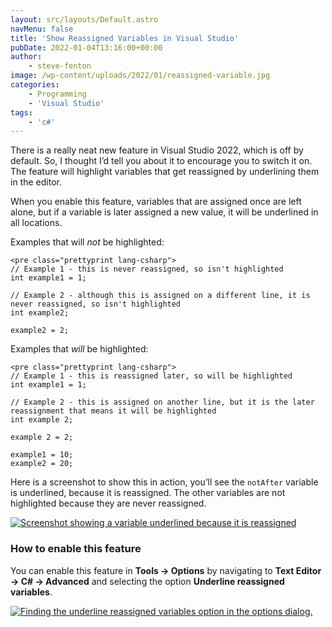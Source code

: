 ```yaml
---
layout: src/layouts/Default.astro
navMenu: false
title: 'Show Reassigned Variables in Visual Studio'
pubDate: 2022-01-04T13:16:00+00:00
author:
    - steve-fenton
image: /wp-content/uploads/2022/01/reassigned-variable.jpg
categories:
    - Programming
    - 'Visual Studio'
tags:
    - 'c#'
---
```


There is a really neat new feature in Visual Studio 2022, which is off by default. So, I thought I’d tell you about it to encourage you to switch it on. The feature will highlight variables that get reassigned by underlining them in the editor.

When you enable this feature, variables that are assigned once are left alone, but if a variable is later assigned a new value, it will be underlined in all locations.

Examples that will *not* be highlighted:

```
<pre class="prettyprint lang-csharp">
// Example 1 - this is never reassigned, so isn't highlighted
int example1 = 1;

// Example 2 - although this is assigned on a different line, it is never reassigned, so isn't highlighted
int example2;

example2 = 2;
```
Examples that *will* be highlighted:

```
<pre class="prettyprint lang-csharp">
// Example 1 - this is reassigned later, so will be highlighted
int example1 = 1;

// Example 2 - this is assigned on another line, but it is the later reassignment that means it will be highlighted
int example 2;

example 2 = 2;

example1 = 10;
example2 = 20;
```
Here is a screenshot to show this in action, you’ll see the `notAfter` variable is underlined, because it is reassigned. The other variables are not highlighted because they are never reassigned.

[![Screenshot showing a variable underlined because it is reassigned](https://www.stevefenton.co.uk/wp-content/uploads/2022/01/reassigned-variable.jpg)](https://www.stevefenton.co.uk/2022/01/show-reassigned-variables-in-visual-studio/reassigned-variable/)

### How to enable this feature

You can enable this feature in **Tools -&gt; Options** by navigating to **Text Editor -&gt; C# -&gt; Advanced** and selecting the option **Underline reassigned variables**.

[![Finding the underline reassigned variables option in the options dialog.](https://www.stevefenton.co.uk/wp-content/uploads/2022/01/underline-reassignments.jpg)](https://www.stevefenton.co.uk/2022/01/show-reassigned-variables-in-visual-studio/underline-reassignments/)